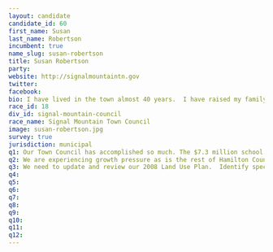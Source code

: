 ```yaml
---
layout: candidate
candidate_id: 60
first_name: Susan
last_name: Robertson
incumbent: true
name_slug: susan-robertson
title: Susan Robertson
party: 
website: http://signalmountaintn.gov
twitter: 
facebook: 
bio: I have lived in the town almost 40 years.  I have raised my family here and taught school here.  I've served on the Town Council for 8 years.  As a council member, I have worked hard to master the learning curve to serve my town to the best of my ability.  And, after 8 years, I'm pretty good at my job.
race_id: 18
div_id: signal-mountain-council
race_name: Signal Mountain Town Council
image: susan-robertson.jpg
survey: true
jurisdiction: municipal
q1: Our Town Council has accomplished so much. The $7.3 million school is on track to be paid off in two years and we anticipate a property tax reduction for our citizens and a savings of almost $1 million in interest. We've been awarded a AA Bond Rating from Moody's. We've been named by Bloomberg Business Week as "One of the best places in the Nation to raise a family;" by Movoto as "the Number One place to live in Tennessee," and we're ranked as "one of the top ten safest small towns in America." Signal Mountain is a great place to live! Re-elect our council and we'll keep it that way.
q2: We are experiencing growth pressure as is the rest of Hamilton County, which expects upward of 80,000 new residents in the next 10 years. Growth can be good, but it can also mean over-crowded schools, congestion, the need for additional public facilities, resources, infrastructure, and higher taxes. We can't just wait for it to happen. We must be proactive and prepared to accommodate it.
q3: We need to update and review our 2008 Land Use Plan.  Identify specific problems likely to result from additional growth, and we need to begin now working together to ensure good sustainable growth that will maintain the quality of life we enjoy here.
q4: 
q5: 
q6: 
q7: 
q8: 
q9: 
q10: 
q11: 
q12: 
---
```


